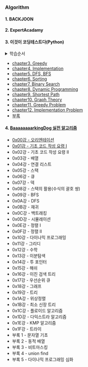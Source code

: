 ### Algorithm  
#### 1. BACKJOON

#### 2. ExpertAcadamy

#### 3. 이것이 코딩테스트다(Python)
<details>
    <summary> 학습순서 </summary>

**초급단계**
* 1단계: 파이썬 문법 공부(부록 A 이용)
* 2단계: 코드업에서 쉬운 문제부터 200문제가량 풀기
* 3단계: 유형별 알고리즘 이론(2부)과 기출문제(3부) 학습
* 4단계: 백준 온라인 저지에서 유형별 문제 5개 이상 풀기

**중급단계**
* 5단계: 책 완독 후 백준 온라인 저지에서 삼성 SW 역량테스트 문제집 풀기
* 6단계: 프로그래머스에서 카카오 문제집 플기
* 7단계: 책의 2부와 3부를 중심으로 주요 알고리즘 유형 복습하기
</details>

* [chapter3. Greedy](https://github.com/KodaHye/Algorithm/blob/master/This%20is%20CodingTest/chapter3.%20Greedy/Greedy.md) 
* [chapter4. Implementation](https://github.com/KodaHye/Algorithm/blob/master/This%20is%20CodingTest/chapter4.%20Implementaion/Implementation.md)
* [chapter5. DFS, BFS](https://github.com/KodaHye/Algorithm/blob/master/This%20is%20CodingTest/chapter5.%20DFS%2C%20BFS/DFS%20and%20BFS.md)
* [chapter6. Sorting](https://github.com/KodaHye/Algorithm/blob/master/This%20is%20CodingTest/chapter6.%20Sorting/Sorting.md)
* [chapter7. Binary Search](https://github.com/KodaHye/Algorithm/blob/master/This%20is%20CodingTest/chapter7.%20BinarySearch/BinarySearch.md)
* [chapter8. Dynamic Programming](https://github.com/KodaHye/Algorithm/blob/master/This%20is%20CodingTest/chapter8.%20DynamicProgramming/DynamicProgramming.md)
* [chapter9. Shortest Path](https://github.com/KodaHye/Algorithm/blob/master/This%20is%20CodingTest/chapter9.%20ShortestPath/ShortestPath.md)
* [chapter10. Graph Theory](https://github.com/KodaHye/Algorithm/blob/master/This%20is%20CodingTest/chapter10.%20GraphTheory/GraphTheory.md)
* [chapter11. Greedy Problem](https://github.com/KodaHye/Algorithm/blob/master/This%20is%20CodingTest/chapater11.%20GreedyProblem/Greedy.md)
* [chapter12. Implementation Problem](https://github.com/KodaHye/Algorithm/blob/master/This%20is%20CodingTest/chapter12.%20ImplementationProblem/Implementation.md)
* [부록](https://github.com/KodaHye/Algorithm/blob/master/This%20is%20CodingTest/Appendix.md)



#### 4. [BaaaaaaaarkingDog 실전 알고리즘](https://blog.encrypted.gg/919)
* [0x00강 - 오리엔테이션](https://github.com/KodaHye/Algorithm/blob/master/BaaaaaaaarkingDog/0x00.md)
* [0x01강 - 기초 코드 작성 요령 I](https://github.com/KodaHye/Algorithm/blob/master/BaaaaaaaarkingDog/0x01.md)
* 0x02강 - 기초 코드 작성 요령 II
* 0x03강 - 배열
* 0x04강 - 연결 리스트
* 0x05강 - 스택
* 0x06강 - 큐
* 0x07강 - 덱
* 0x08강 - 스택의 활용(수식의 괄호 쌍)
* 0x09강 - BFS
* 0x0A강 - DFS
* 0x0B강 - 재귀
* 0x0C강 - 백트래킹
* 0x0D강 - 시뮬레이션
* 0x0E강 - 정렬 I
* 0x0F강 - 정렬 II
* 0x10강 - 다이나믹 프로그래밍
* 0x11강 - 그리디
* 0x12강 - 수학
* 0x13강 - 이분탐색
* 0x14강 - 투 포인터
* 0x15강 - 해쉬
* 0x16강 - 이진 검색 트리
* 0x17강 - 우선순위 큐
* 0x18강 - 그래프
* 0x19강 - 트리
* 0x1A강 - 위상정렬
* 0x1B강 - 최소 신장 트리
* 0x1C강 - 플로이드 알고리즘
* 0x1D강 - 다익스트라 알고리즘
* 0x1E강 - KMP 알고리즘 
* 0x1F강 - 트라이
* 부록 1 - 문자열 기초
* 부록 2 - 동적 배열
* 부록 3 - 비트마스킹
* 부록 4 - union find
* 부록 5 - 다이나믹 프로그래밍 심화